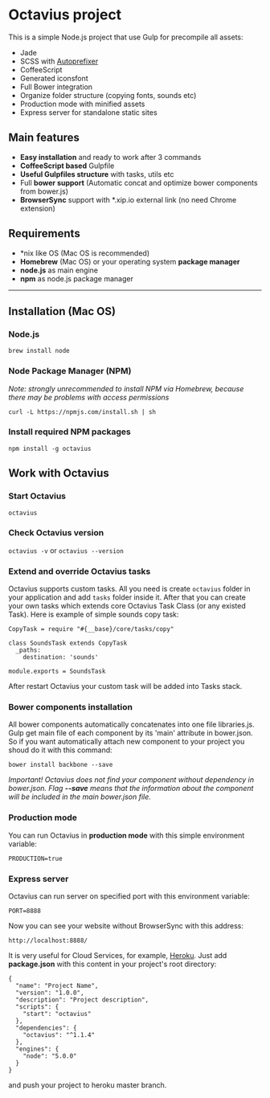 Octavius project
=======
This is a simple Node.js project that use Gulp for precompile all assets:

- Jade
- SCSS with [Autoprefixer](https://github.com/postcss/autoprefixer-core)
- CoffeeScript
- Generated iconsfont 
- Full Bower integration
- Organize folder structure (copying fonts, sounds etc)
- Production mode with minified assets
- Express server for standalone static sites

## Main features

- **Easy installation** and ready to work after 3 commands
- **CoffeeScript based** Gulpfile 
- **Useful Gulpfiles structure** with tasks, utils etc
- Full **bower support** (Automatic concat and optimize bower components from bower.js)
- **BrowserSync** support with *.xip.io external link (no need Chrome extension)
 
## Requirements
- *nix like OS (Mac OS is recommended)
- **Homebrew** (Mac OS) or your operating system **package manager**
- **node.js** as main engine
- **npm** as node.js package manager

----

## Installation (Mac OS)
### Node.js
`brew install node`

### Node Package Manager (NPM)
*Note: strongly unrecommended to install NPM via Homebrew, because there may be problems with access permissions*

`curl -L https://npmjs.com/install.sh | sh`

### Install required NPM packages
`npm install -g octavius`
 
## Work with Octavius
### Start Octavius
`octavius`
### Check Octavius version
`octavius -v` or `octavius --version`

### Extend and override Octavius tasks
Octavius supports custom tasks. All you need is create `octavius` folder in your application and add `tasks` folder inside it. After that you can create your own tasks which extends core Octavius Task Class (or any existed Task).
Here is example of simple sounds copy task:

```
CopyTask = require "#{__base}/core/tasks/copy"

class SoundsTask extends CopyTask
  _paths:
    destination: 'sounds'

module.exports = SoundsTask
```

After restart Octavius your custom task will be added into Tasks stack.

### Bower components installation
All bower components automatically concatenates into one file libraries.js. Gulp get main file of each component by its 'main' attribute in bower.json. So if you want automatically attach new component to your project you shoud do it with this command:

`bower install backbone --save`

*Important! Octavius does not find your component without dependency in bower.json. Flag **--save** means that the information about the component will be included in the main bower.json file.*

### Production mode
You can run Octavius in **production mode** with this simple environment variable:

```PRODUCTION=true```

### Express server
Octavius can run server on specified port with this environment variable:

```PORT=8888```

Now you can see your website without BrowserSync with this address:

```http://localhost:8888/```

It is very useful for Cloud Services, for example, [Heroku](http://heroku.com). Just add **package.json** with this content in your project's root directory:

```
{
  "name": "Project Name",
  "version": "1.0.0",
  "description": "Project description",
  "scripts": {
    "start": "octavius"
  },
  "dependencies": {
    "octavius": "^1.1.4"
  },
  "engines": {
    "node": "5.0.0"
  }
}

```
and push your project to heroku master branch.